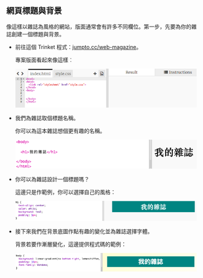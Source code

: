 ## 網頁標題與背景

像這樣以雜誌為風格的網站，版面通常會有許多不同欄位。第一步，先要為你的雜誌創建一個標題與背景。

+ 前往這個 Trinket 程式：<a href="http://jumpto.cc/web-magazine" target="_blank">jumpto.cc/web-magazine</a>。
    
    專案版面看起來像這樣︰
    
    ![截圖](images/magazine-starter.png)

+ 我們為雜誌取個標題名稱。
    
    你可以為這本雜誌想個更有趣的名稱。
    
    ![截圖](images/magazine-heading.png)

+ 你可以為雜誌設計一個標題嗎？
    
    這邊只是作範例，你可以選擇自己的風格：
    
    ![截圖](images/magazine-heading-style.png)

+ 接下來我們在背景底圖作點有趣的變化並為雜誌選擇字體。
    
    背景若要作漸層變化，這邊提供程式碼的範例：
    
    ![截圖](images/magazine-background.png)